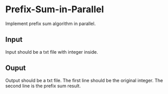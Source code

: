 # Prefix-Sum-in-Parallel
Implement prefix sum algorithm in parallel.
## Input
Input should be a txt file with integer inside.
## Ouput 
Output should be a txt file. The first line should be the original integer. The second line is the prefix sum result.
